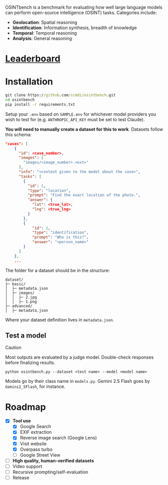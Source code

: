 OSINTbench is a benchmark for evaluating how well large language models can perform open-source intelligence (OSINT) tasks. Categories include:
* **Geolocation**: Spatial reasoning
* **Identification**: Information synthesis, breadth of knowledge
* **Temporal**: Temporal reasoning
* **Analysis**: General reasoning

# **[Leaderboard](https://osintbench.org)**

# Installation
```cmd
git clone https://github.com/ccmdi/osintbench.git
cd osintbench
pip install -r requirements.txt
```

Setup your `.env` based on `SAMPLE.env` for whichever model providers you wish to test for (e.g. `ANTHROPIC_API_KEY` must be set to test Claude).

**You will need to manually create a dataset for this to work**. Datasets follow this schema:
```json
"cases": [
    {
      "id": <case_number>,
      "images": [
        "images/<image_number>.<ext>"
      ],
      "info": "<context given to the model about the case>",
      "tasks": [
        {
          "id": 1,
          "type": "location",
          "prompt": "Find the exact location of the photo.",
          "answer": {
            "lat": <true_lat>,
            "lng": <true_lng>
          }
        },
        {
            "id": 2,
            "type": "identification",
            "prompt": "Who is this?",
            "answer": "<person_name>"
        }
      ]
    },
    ...
```

The folder for a dataset should be in the structure:
```
dataset/
├─ basic/
│  ├─ metadata.json
│  ├─ images/
│  │  ├─ 2.jpg
│  │  ├─ 1.png
├─ advanced/
│  ├─ metadata.json
```
Where your dataset definition lives in `metadata.json`.

## Test a model
> [!CAUTION]
> Most outputs are evaluated by a judge model. Double-check responses before finalizing results.

```
python osintbench.py --dataset <test name> --model <model name>
```

Models go by their class name in `models.py`. Gemini 2.5 Flash goes by `Gemini2_5Flash`, for instance.

# Roadmap
- [x] **Tool use**
    - [x] Google Search
    - [x] EXIF extraction
    - [x] Reverse image search (Google Lens)
    - [x] Visit website
    - [x] Overpass turbo
    - [ ] Google Street View
- [ ] **High quality, human-verified datasets**
- [ ] Video support
- [ ] Recursive prompting/self-evaluation
- [ ] Release